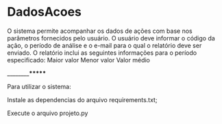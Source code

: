 # DadosAcoes
O sistema permite acompanhar os dados de ações com base nos parâmetros fornecidos pelo usuário. O usuário deve informar o código da ação, o período de análise e o e-mail para o qual o relatório deve ser enviado. O relatório inclui as seguintes informações para o período especificado: 
Maior valor
Menor valor
Valor médio


__________________________________________________*****__________________________________________

Para utilizar o sistema:

Instale as dependencias do arquivo requirements.txt;

Execute o arquivo projeto.py
